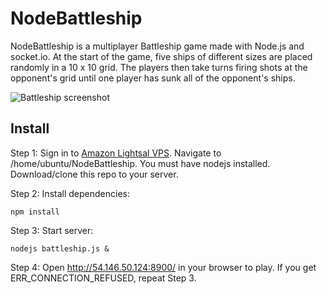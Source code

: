 # NodeBattleship

NodeBattleship is a multiplayer Battleship game made with Node.js and socket.io.
At the start of the game, five ships of different sizes are placed randomly in a 10 x 10 grid.
The players then take turns firing shots at the opponent's grid until one player has sunk all of
the opponent's ships.

![Battleship screenshot](http://inf123.github.io/battleship-screenshot.png)

## Install

Step 1: Sign in to [Amazon Lightsal VPS](https://lightsail.aws.amazon.com/ls/webapp/home/instances). Navigate to /home/ubuntu/NodeBattleship. You must have nodejs installed. Download/clone this repo to your server.

Step 2: Install dependencies:
```
npm install
```
Step 3: Start server:
```
nodejs battleship.js &
```
Step 4: Open http://54.146.50.124:8900/ in your browser to play. If you get ERR_CONNECTION_REFUSED, repeat Step 3.

